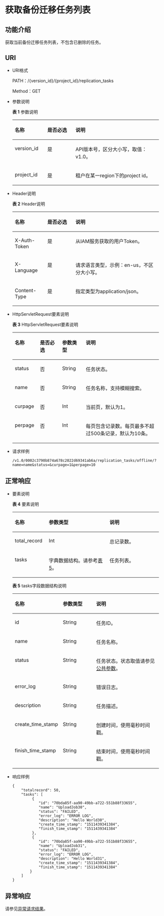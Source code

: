 # 获取备份迁移任务列表<a name="drs_03_0004"></a>

## 功能介绍<a name="section24649069"></a>

获取当前备份迁移任务列表，不包含已删除的任务。

## URI<a name="section20515029"></a>

-   URI格式

    PATH：/\{version\_id\}/\{project\_id\}/replication\_tasks

    Method：GET

-   参数说明

    **表 1**  参数说明

    <a name="table50898414"></a>
    <table><thead align="left"><tr id="row1506375"><th class="cellrowborder" valign="top" width="22.220000000000002%" id="mcps1.2.4.1.1"><p id="p54907514"><a name="p54907514"></a><a name="p54907514"></a><strong id="b1937383017318"><a name="b1937383017318"></a><a name="b1937383017318"></a>名称</strong></p>
    </th>
    <th class="cellrowborder" valign="top" width="19.189999999999998%" id="mcps1.2.4.1.2"><p id="p18323687"><a name="p18323687"></a><a name="p18323687"></a><strong id="b103736302318"><a name="b103736302318"></a><a name="b103736302318"></a>是否必选</strong></p>
    </th>
    <th class="cellrowborder" valign="top" width="58.589999999999996%" id="mcps1.2.4.1.3"><p id="p7823668"><a name="p7823668"></a><a name="p7823668"></a><strong id="b20373123017312"><a name="b20373123017312"></a><a name="b20373123017312"></a>说明</strong></p>
    </th>
    </tr>
    </thead>
    <tbody><tr id="row29737353"><td class="cellrowborder" valign="top" width="22.220000000000002%" headers="mcps1.2.4.1.1 "><p id="p59915407"><a name="p59915407"></a><a name="p59915407"></a>version_id</p>
    </td>
    <td class="cellrowborder" valign="top" width="19.189999999999998%" headers="mcps1.2.4.1.2 "><p id="p21309805"><a name="p21309805"></a><a name="p21309805"></a>是</p>
    </td>
    <td class="cellrowborder" valign="top" width="58.589999999999996%" headers="mcps1.2.4.1.3 "><p id="p48372684"><a name="p48372684"></a><a name="p48372684"></a>API版本号，区分大小写，取值：v1.0。</p>
    </td>
    </tr>
    <tr id="row32700980"><td class="cellrowborder" valign="top" width="22.220000000000002%" headers="mcps1.2.4.1.1 "><p id="p31533686"><a name="p31533686"></a><a name="p31533686"></a>project_id</p>
    </td>
    <td class="cellrowborder" valign="top" width="19.189999999999998%" headers="mcps1.2.4.1.2 "><p id="p4091789"><a name="p4091789"></a><a name="p4091789"></a>是</p>
    </td>
    <td class="cellrowborder" valign="top" width="58.589999999999996%" headers="mcps1.2.4.1.3 "><p id="p62999521"><a name="p62999521"></a><a name="p62999521"></a>租户在某一region下的project id。</p>
    </td>
    </tr>
    </tbody>
    </table>


-   Header说明

    **表 2**  Header说明

    <a name="table16367198"></a>
    <table><thead align="left"><tr id="row19049799"><th class="cellrowborder" valign="top" width="22.220000000000002%" id="mcps1.2.4.1.1"><p id="p66638733"><a name="p66638733"></a><a name="p66638733"></a><strong id="b1591144815311"><a name="b1591144815311"></a><a name="b1591144815311"></a>名称</strong></p>
    </th>
    <th class="cellrowborder" valign="top" width="19.189999999999998%" id="mcps1.2.4.1.2"><p id="p29028329"><a name="p29028329"></a><a name="p29028329"></a><strong id="b359174815310"><a name="b359174815310"></a><a name="b359174815310"></a>是否必选</strong></p>
    </th>
    <th class="cellrowborder" valign="top" width="58.589999999999996%" id="mcps1.2.4.1.3"><p id="p2484416"><a name="p2484416"></a><a name="p2484416"></a><strong id="b135911482317"><a name="b135911482317"></a><a name="b135911482317"></a>说明</strong></p>
    </th>
    </tr>
    </thead>
    <tbody><tr id="row67020028"><td class="cellrowborder" valign="top" width="22.220000000000002%" headers="mcps1.2.4.1.1 "><p id="p59913221"><a name="p59913221"></a><a name="p59913221"></a>X-Auth-Token</p>
    </td>
    <td class="cellrowborder" valign="top" width="19.189999999999998%" headers="mcps1.2.4.1.2 "><p id="p21132738"><a name="p21132738"></a><a name="p21132738"></a>是</p>
    </td>
    <td class="cellrowborder" valign="top" width="58.589999999999996%" headers="mcps1.2.4.1.3 "><p id="p34030236"><a name="p34030236"></a><a name="p34030236"></a>从IAM服务获取的用户Token。</p>
    </td>
    </tr>
    <tr id="row37836671"><td class="cellrowborder" valign="top" width="22.220000000000002%" headers="mcps1.2.4.1.1 "><p id="p44871502"><a name="p44871502"></a><a name="p44871502"></a>X-Language</p>
    </td>
    <td class="cellrowborder" valign="top" width="19.189999999999998%" headers="mcps1.2.4.1.2 "><p id="p10713070"><a name="p10713070"></a><a name="p10713070"></a>是</p>
    </td>
    <td class="cellrowborder" valign="top" width="58.589999999999996%" headers="mcps1.2.4.1.3 "><p id="p62452359"><a name="p62452359"></a><a name="p62452359"></a>请求语言类型，示例：en-us，不区分大小写。</p>
    </td>
    </tr>
    <tr id="row25200320"><td class="cellrowborder" valign="top" width="22.220000000000002%" headers="mcps1.2.4.1.1 "><p id="p27960000"><a name="p27960000"></a><a name="p27960000"></a>Content-Type</p>
    </td>
    <td class="cellrowborder" valign="top" width="19.189999999999998%" headers="mcps1.2.4.1.2 "><p id="p50167500"><a name="p50167500"></a><a name="p50167500"></a>是</p>
    </td>
    <td class="cellrowborder" valign="top" width="58.589999999999996%" headers="mcps1.2.4.1.3 "><p id="p37035725"><a name="p37035725"></a><a name="p37035725"></a>指定类型为application/json。</p>
    </td>
    </tr>
    </tbody>
    </table>


-   HttpServletRequest要素说明

    **表 3**  HttpServletRequest要素说明

    <a name="table46031676"></a>
    <table><thead align="left"><tr id="row2902947"><th class="cellrowborder" valign="top" width="17.169999999999998%" id="mcps1.2.5.1.1"><p id="p33812148"><a name="p33812148"></a><a name="p33812148"></a><strong id="b139366017420"><a name="b139366017420"></a><a name="b139366017420"></a>名称</strong></p>
    </th>
    <th class="cellrowborder" valign="top" width="15.15%" id="mcps1.2.5.1.2"><p id="p54429433"><a name="p54429433"></a><a name="p54429433"></a><strong id="b59671201249"><a name="b59671201249"></a><a name="b59671201249"></a>是否必选</strong></p>
    </th>
    <th class="cellrowborder" valign="top" width="16.16%" id="mcps1.2.5.1.3"><p id="p46707930"><a name="p46707930"></a><a name="p46707930"></a><strong id="b159673011415"><a name="b159673011415"></a><a name="b159673011415"></a>参数类型</strong></p>
    </th>
    <th class="cellrowborder" valign="top" width="51.519999999999996%" id="mcps1.2.5.1.4"><p id="p25246017"><a name="p25246017"></a><a name="p25246017"></a><strong id="b13967501048"><a name="b13967501048"></a><a name="b13967501048"></a>说明</strong></p>
    </th>
    </tr>
    </thead>
    <tbody><tr id="row31661459"><td class="cellrowborder" valign="top" width="17.169999999999998%" headers="mcps1.2.5.1.1 "><p id="p14441402"><a name="p14441402"></a><a name="p14441402"></a>status</p>
    </td>
    <td class="cellrowborder" valign="top" width="15.15%" headers="mcps1.2.5.1.2 "><p id="p28902942"><a name="p28902942"></a><a name="p28902942"></a>否</p>
    </td>
    <td class="cellrowborder" valign="top" width="16.16%" headers="mcps1.2.5.1.3 "><p id="p59436966"><a name="p59436966"></a><a name="p59436966"></a>String</p>
    </td>
    <td class="cellrowborder" valign="top" width="51.519999999999996%" headers="mcps1.2.5.1.4 "><p id="p49664955"><a name="p49664955"></a><a name="p49664955"></a>任务状态。</p>
    </td>
    </tr>
    <tr id="row44331413"><td class="cellrowborder" valign="top" width="17.169999999999998%" headers="mcps1.2.5.1.1 "><p id="p34074728"><a name="p34074728"></a><a name="p34074728"></a>name</p>
    </td>
    <td class="cellrowborder" valign="top" width="15.15%" headers="mcps1.2.5.1.2 "><p id="p8589563"><a name="p8589563"></a><a name="p8589563"></a>否</p>
    </td>
    <td class="cellrowborder" valign="top" width="16.16%" headers="mcps1.2.5.1.3 "><p id="p24665974"><a name="p24665974"></a><a name="p24665974"></a>String</p>
    </td>
    <td class="cellrowborder" valign="top" width="51.519999999999996%" headers="mcps1.2.5.1.4 "><p id="p51786882"><a name="p51786882"></a><a name="p51786882"></a>任务名称，支持模糊搜索。</p>
    </td>
    </tr>
    <tr id="row63428758"><td class="cellrowborder" valign="top" width="17.169999999999998%" headers="mcps1.2.5.1.1 "><p id="p37455741"><a name="p37455741"></a><a name="p37455741"></a>curpage</p>
    </td>
    <td class="cellrowborder" valign="top" width="15.15%" headers="mcps1.2.5.1.2 "><p id="p14016201"><a name="p14016201"></a><a name="p14016201"></a>否</p>
    </td>
    <td class="cellrowborder" valign="top" width="16.16%" headers="mcps1.2.5.1.3 "><p id="p61570530"><a name="p61570530"></a><a name="p61570530"></a>Int</p>
    </td>
    <td class="cellrowborder" valign="top" width="51.519999999999996%" headers="mcps1.2.5.1.4 "><p id="p21157039"><a name="p21157039"></a><a name="p21157039"></a>当前页，默认为1。</p>
    </td>
    </tr>
    <tr id="row56195629"><td class="cellrowborder" valign="top" width="17.169999999999998%" headers="mcps1.2.5.1.1 "><p id="p55552100"><a name="p55552100"></a><a name="p55552100"></a>perpage</p>
    </td>
    <td class="cellrowborder" valign="top" width="15.15%" headers="mcps1.2.5.1.2 "><p id="p3426243"><a name="p3426243"></a><a name="p3426243"></a>否</p>
    </td>
    <td class="cellrowborder" valign="top" width="16.16%" headers="mcps1.2.5.1.3 "><p id="p9090291"><a name="p9090291"></a><a name="p9090291"></a>Int</p>
    </td>
    <td class="cellrowborder" valign="top" width="51.519999999999996%" headers="mcps1.2.5.1.4 "><p id="p65224988"><a name="p65224988"></a><a name="p65224988"></a>每页包含记录数。每页最多不超过500条记录，默认为10条。</p>
    </td>
    </tr>
    </tbody>
    </table>


-   请求样例

    ```
    /v1.0/0002c3790b874a678c2022d69341ab6a/replication_tasks/offline/?name=name&status=&curpage=1&perpage=10
    ```


## 正常响应<a name="section50417539"></a>

-   要素说明

    **表 4**  要素说明

    <a name="table4819582"></a>
    <table><thead align="left"><tr id="row46716439"><th class="cellrowborder" valign="top" width="23.232323232323232%" id="mcps1.2.4.1.1"><p id="p25935254"><a name="p25935254"></a><a name="p25935254"></a><strong id="b1433615582518"><a name="b1433615582518"></a><a name="b1433615582518"></a>名称</strong></p>
    </th>
    <th class="cellrowborder" valign="top" width="41.41414141414141%" id="mcps1.2.4.1.2"><p id="p20380862"><a name="p20380862"></a><a name="p20380862"></a><strong id="b433665811516"><a name="b433665811516"></a><a name="b433665811516"></a>参数类型</strong></p>
    </th>
    <th class="cellrowborder" valign="top" width="35.35353535353536%" id="mcps1.2.4.1.3"><p id="p40237110"><a name="p40237110"></a><a name="p40237110"></a><strong id="b13364585515"><a name="b13364585515"></a><a name="b13364585515"></a>说明</strong></p>
    </th>
    </tr>
    </thead>
    <tbody><tr id="row37980454"><td class="cellrowborder" valign="top" width="23.232323232323232%" headers="mcps1.2.4.1.1 "><p id="p56517943"><a name="p56517943"></a><a name="p56517943"></a>total_record</p>
    </td>
    <td class="cellrowborder" valign="top" width="41.41414141414141%" headers="mcps1.2.4.1.2 "><p id="p14550672"><a name="p14550672"></a><a name="p14550672"></a>Int</p>
    </td>
    <td class="cellrowborder" valign="top" width="35.35353535353536%" headers="mcps1.2.4.1.3 "><p id="p37753818"><a name="p37753818"></a><a name="p37753818"></a>总记录数。</p>
    </td>
    </tr>
    <tr id="row4240049"><td class="cellrowborder" valign="top" width="23.232323232323232%" headers="mcps1.2.4.1.1 "><p id="p7899687"><a name="p7899687"></a><a name="p7899687"></a>tasks</p>
    </td>
    <td class="cellrowborder" valign="top" width="41.41414141414141%" headers="mcps1.2.4.1.2 "><p id="p35894881"><a name="p35894881"></a><a name="p35894881"></a>字典数据结构。请参考<a href="#drs_03_0004__table21312323">表5</a>。</p>
    </td>
    <td class="cellrowborder" valign="top" width="35.35353535353536%" headers="mcps1.2.4.1.3 "><p id="p21804231"><a name="p21804231"></a><a name="p21804231"></a>任务列表。</p>
    </td>
    </tr>
    </tbody>
    </table>

    **表 5**  tasks字段数据结构说明

    <a name="table21312323"></a>
    <table><thead align="left"><tr id="row10885567"><th class="cellrowborder" valign="top" width="23%" id="mcps1.2.4.1.1"><p id="p9315740"><a name="p9315740"></a><a name="p9315740"></a><strong id="b64171168613"><a name="b64171168613"></a><a name="b64171168613"></a>名称</strong></p>
    </th>
    <th class="cellrowborder" valign="top" width="25%" id="mcps1.2.4.1.2"><p id="p16377494"><a name="p16377494"></a><a name="p16377494"></a><strong id="b544871613612"><a name="b544871613612"></a><a name="b544871613612"></a>参数类型</strong></p>
    </th>
    <th class="cellrowborder" valign="top" width="52%" id="mcps1.2.4.1.3"><p id="p51508628"><a name="p51508628"></a><a name="p51508628"></a><strong id="b64484161067"><a name="b64484161067"></a><a name="b64484161067"></a>说明</strong></p>
    </th>
    </tr>
    </thead>
    <tbody><tr id="row11449343"><td class="cellrowborder" valign="top" width="23%" headers="mcps1.2.4.1.1 "><p id="p54981566"><a name="p54981566"></a><a name="p54981566"></a>id</p>
    </td>
    <td class="cellrowborder" valign="top" width="25%" headers="mcps1.2.4.1.2 "><p id="p24321850"><a name="p24321850"></a><a name="p24321850"></a>String</p>
    </td>
    <td class="cellrowborder" valign="top" width="52%" headers="mcps1.2.4.1.3 "><p id="p23912794"><a name="p23912794"></a><a name="p23912794"></a>任务ID。</p>
    </td>
    </tr>
    <tr id="row13888555"><td class="cellrowborder" valign="top" width="23%" headers="mcps1.2.4.1.1 "><p id="p51231165"><a name="p51231165"></a><a name="p51231165"></a>name</p>
    </td>
    <td class="cellrowborder" valign="top" width="25%" headers="mcps1.2.4.1.2 "><p id="p56083687"><a name="p56083687"></a><a name="p56083687"></a>String</p>
    </td>
    <td class="cellrowborder" valign="top" width="52%" headers="mcps1.2.4.1.3 "><p id="p46484818"><a name="p46484818"></a><a name="p46484818"></a>任务名称。</p>
    </td>
    </tr>
    <tr id="row15710183"><td class="cellrowborder" valign="top" width="23%" headers="mcps1.2.4.1.1 "><p id="p64565334"><a name="p64565334"></a><a name="p64565334"></a>status</p>
    </td>
    <td class="cellrowborder" valign="top" width="25%" headers="mcps1.2.4.1.2 "><p id="p62409561"><a name="p62409561"></a><a name="p62409561"></a>String</p>
    </td>
    <td class="cellrowborder" valign="top" width="52%" headers="mcps1.2.4.1.3 "><p id="p22009689"><a name="p22009689"></a><a name="p22009689"></a>任务状态。状态取值请参见<a href="null.md">公共参数</a>。</p>
    </td>
    </tr>
    <tr id="row37954365"><td class="cellrowborder" valign="top" width="23%" headers="mcps1.2.4.1.1 "><p id="p54404718"><a name="p54404718"></a><a name="p54404718"></a>error_log</p>
    </td>
    <td class="cellrowborder" valign="top" width="25%" headers="mcps1.2.4.1.2 "><p id="p44706003"><a name="p44706003"></a><a name="p44706003"></a>String</p>
    </td>
    <td class="cellrowborder" valign="top" width="52%" headers="mcps1.2.4.1.3 "><p id="p64416468"><a name="p64416468"></a><a name="p64416468"></a>错误日志。</p>
    </td>
    </tr>
    <tr id="row42877307"><td class="cellrowborder" valign="top" width="23%" headers="mcps1.2.4.1.1 "><p id="p50509875"><a name="p50509875"></a><a name="p50509875"></a>description</p>
    </td>
    <td class="cellrowborder" valign="top" width="25%" headers="mcps1.2.4.1.2 "><p id="p64768059"><a name="p64768059"></a><a name="p64768059"></a>String</p>
    </td>
    <td class="cellrowborder" valign="top" width="52%" headers="mcps1.2.4.1.3 "><p id="p11721403"><a name="p11721403"></a><a name="p11721403"></a>任务描述。</p>
    </td>
    </tr>
    <tr id="row38383768"><td class="cellrowborder" valign="top" width="23%" headers="mcps1.2.4.1.1 "><p id="p22077504"><a name="p22077504"></a><a name="p22077504"></a>create_time_stamp</p>
    </td>
    <td class="cellrowborder" valign="top" width="25%" headers="mcps1.2.4.1.2 "><p id="p43447413"><a name="p43447413"></a><a name="p43447413"></a>String</p>
    </td>
    <td class="cellrowborder" valign="top" width="52%" headers="mcps1.2.4.1.3 "><p id="p29579550"><a name="p29579550"></a><a name="p29579550"></a>创建时间，使用毫秒时间戳。</p>
    </td>
    </tr>
    <tr id="row64889362"><td class="cellrowborder" valign="top" width="23%" headers="mcps1.2.4.1.1 "><p id="p21546949"><a name="p21546949"></a><a name="p21546949"></a>finish_time_stamp</p>
    </td>
    <td class="cellrowborder" valign="top" width="25%" headers="mcps1.2.4.1.2 "><p id="p472416"><a name="p472416"></a><a name="p472416"></a>String</p>
    </td>
    <td class="cellrowborder" valign="top" width="52%" headers="mcps1.2.4.1.3 "><p id="p38265740"><a name="p38265740"></a><a name="p38265740"></a>结束时间，使用毫秒时间戳。</p>
    </td>
    </tr>
    </tbody>
    </table>


-   响应样例

    ```
    { 
        "totalrecord": 50, 
        "tasks": [ 
             { 
                "id": "70bda85f-aa90-49bb-a722-551b88f33655", 
                "name": "UploadJob30", 
                "status": "FAILED", 
                "error_log": "ERROR LOG", 
                "description": "Hello World30", 
                "create_time_stamp": "1511439341384", 
                "finish_time_stamp": "1511439341384" 
             },
             { 
                "id": "70bda85f-aa90-49bb-a722-551b88f33655", 
                "name": "UploadJob31", 
                "status": "FAILED", 
                "error_log": "ERROR LOG", 
                "description": "Hello World31", 
                "create_time_stamp": "1511439341384", 
                "finish_time_stamp": "1511439341384" 
            }
        ] 
    }
    ```


## 异常响应<a name="section51104671"></a>

请参见[异常请求结果](异常请求结果.md)。

